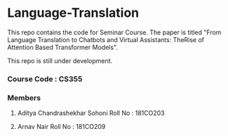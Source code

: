 # Language-Translation
This repo contains the code for Seminar Course. The paper is titled "From Language Translation to Chatbots and Virtual Assistants:  TheRise of Attention Based Transformer Models".  

This repo is still under development.


### Course Code : CS355

### Members

1. Aditya Chandrashekhar Sohoni
Roll No : 181CO203

2. Arnav Nair
Roll No : 181CO209


